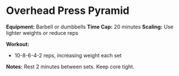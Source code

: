 # Overhead Press Pyramid

**Equipment:** Barbell or dumbbells
**Time Cap:** 20 minutes
**Scaling:** Use lighter weights or reduce reps

**Workout:**
- 10-8-6-4-2 reps, increasing weight each set

**Notes:**
Rest 2 minutes between sets. Keep core tight.

